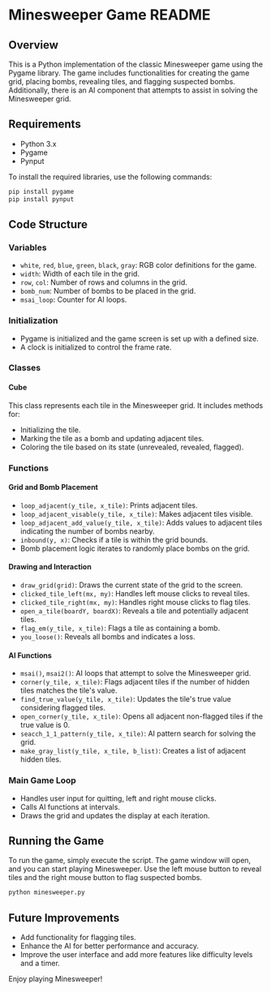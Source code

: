 # Minesweeper Game README

## Overview

This is a Python implementation of the classic Minesweeper game using the Pygame library. The game includes functionalities for creating the game grid, placing bombs, revealing tiles, and flagging suspected bombs. Additionally, there is an AI component that attempts to assist in solving the Minesweeper grid.

## Requirements

- Python 3.x
- Pygame
- Pynput

To install the required libraries, use the following commands:

```bash
pip install pygame
pip install pynput
```

## Code Structure

### Variables

- `white`, `red`, `blue`, `green`, `black`, `gray`: RGB color definitions for the game.
- `width`: Width of each tile in the grid.
- `row`, `col`: Number of rows and columns in the grid.
- `bomb_num`: Number of bombs to be placed in the grid.
- `msai_loop`: Counter for AI loops.

### Initialization

- Pygame is initialized and the game screen is set up with a defined size.
- A clock is initialized to control the frame rate.

### Classes

#### Cube

This class represents each tile in the Minesweeper grid. It includes methods for:
- Initializing the tile.
- Marking the tile as a bomb and updating adjacent tiles.
- Coloring the tile based on its state (unrevealed, revealed, flagged).

### Functions

#### Grid and Bomb Placement

- `loop_adjacent(y_tile, x_tile)`: Prints adjacent tiles.
- `loop_adjacent_visable(y_tile, x_tile)`: Makes adjacent tiles visible.
- `loop_adjacent_add_value(y_tile, x_tile)`: Adds values to adjacent tiles indicating the number of bombs nearby.
- `inbound(y, x)`: Checks if a tile is within the grid bounds.
- Bomb placement logic iterates to randomly place bombs on the grid.

#### Drawing and Interaction

- `draw_grid(grid)`: Draws the current state of the grid to the screen.
- `clicked_tile_left(mx, my)`: Handles left mouse clicks to reveal tiles.
- `clicked_tile_right(mx, my)`: Handles right mouse clicks to flag tiles.
- `open_a_tile(boardY, boardX)`: Reveals a tile and potentially adjacent tiles.
- `flag_em(y_tile, x_tile)`: Flags a tile as containing a bomb.
- `you_loose()`: Reveals all bombs and indicates a loss.

#### AI Functions

- `msai()`, `msai2()`: AI loops that attempt to solve the Minesweeper grid.
- `corner(y_tile, x_tile)`: Flags adjacent tiles if the number of hidden tiles matches the tile's value.
- `find_true_value(y_tile, x_tile)`: Updates the tile's true value considering flagged tiles.
- `open_corner(y_tile, x_tile)`: Opens all adjacent non-flagged tiles if the true value is 0.
- `seacch_1_1_pattern(y_tile, x_tile)`: AI pattern search for solving the grid.
- `make_gray_list(y_tile, x_tile, b_list)`: Creates a list of adjacent hidden tiles.

### Main Game Loop

- Handles user input for quitting, left and right mouse clicks.
- Calls AI functions at intervals.
- Draws the grid and updates the display at each iteration.

## Running the Game

To run the game, simply execute the script. The game window will open, and you can start playing Minesweeper. Use the left mouse button to reveal tiles and the right mouse button to flag suspected bombs.

```bash
python minesweeper.py
```

## Future Improvements

- Add functionality for flagging tiles.
- Enhance the AI for better performance and accuracy.
- Improve the user interface and add more features like difficulty levels and a timer.

Enjoy playing Minesweeper!
